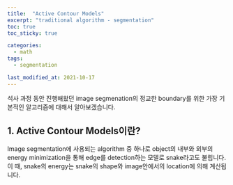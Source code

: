 ```yaml
---
title:  "Active Contour Models"
excerpt: "traditional algorithm - segmentation"
toc: true
toc_sticky: true

categories:
  - math
tags:
  - segmentation

last_modified_at: 2021-10-17
---
```

석사 과정 동안 진행해왔던 image segmenation의 정교한 boundary를 위한 가장 기본적인 알고리즘에 대해서 알아보겠습니다. 

## 1. Active Contour Models이란?
Image segmentation에 사용되는 algorithm 중 하나로 object의 내부와 외부의 energy minimization을 통해 edge를 detection하는 모델로 snake라고도 불립니다. 이 때, snake의 energy는 snake의 shape와 image안에서의 location에 의해 계산됩니다. 

